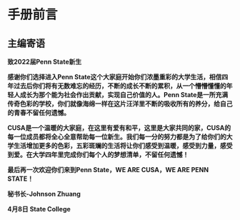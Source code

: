 # 手册前言

## **主编寄语**

**致2022届Penn State新生**

 **感谢你们选择进入Penn State这个大家庭开始你们浓墨重彩的大学生活，相信四年过去后你们将有无数难忘的经历，不断的成长不断的累积，从一个懵懵懂懂的年轻人成长为那个能为社会作出贡献，实现自己价值的人。Penn State是一所充满传奇色彩的学校，你们就像海绵一样在这片汪洋里不断的吸收所有的养分，给自己的青春不留任何遗憾。**

 **CUSA是一个温暖的大家庭，在这里有爱有和平，这里是大家共同的家，CUSA的每一位成员都将全心全意帮助每一位新生。我们每一分的努力都是为了给你们的大学生活增加更多的色彩，五彩斑斓的生活将让你们感受到温暖，感受到力量，感受到爱。在大学四年里完成你们每个人的梦想清单，不留任何遗憾！**

 **最后再一次欢迎你们来到Penn State，WE ARE CUSA，WE ARE PENN STATE！**

**秘书长-Johnson Zhuang**

**4月8日 State College**

## 

